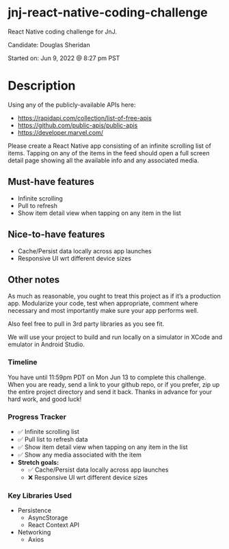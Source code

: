 # jnj-react-native-coding-challenge

React Native coding challenge for JnJ.

Candidate: Douglas Sheridan

Started on: Jun 9, 2022 @ 8:27 pm PST

# Description

Using any of the publicly-available APIs here:

- https://rapidapi.com/collection/list-of-free-apis
- https://github.com/public-apis/public-apis
- https://developer.marvel.com/

Please create a React Native app consisting of an infinite scrolling list of items. Tapping on any of the items in the feed should open a full screen detail page showing all the available info and any associated media.

## Must-have features

- Infinite scrolling
- Pull to refresh
- Show item detail view when tapping on any item in the list

## Nice-to-have features

- Cache/Persist data locally across app launches
- Responsive UI wrt different device sizes

## Other notes

As much as reasonable, you ought to treat this project as if it’s a production app. Modularize your code, test when appropriate, comment where necessary and most importantly make sure your app performs well.

Also feel free to pull in 3rd party libraries as you see fit.

We will use your project to build and run locally on a simulator in XCode and emulator in Android Studio.

### Timeline

You have until 11:59pm PDT on Mon Jun 13 to complete this challenge. When you are ready, send a link to your github repo, or if you prefer, zip up the entire project directory and send it back. Thanks in advance for your hard work, and good luck!

### Progress Tracker

- ✅ Infinite scrolling list
- ✅ Pull list to refresh data
- ✅ Show item detail view when tapping on any item in the list
- ✅ Show any media associated with the item
- **Stretch goals:**
  - ✅ Cache/Persist data locally across app launches
  - ❌ Responsive UI wrt different device sizes

### Key Libraries Used

- Persistence
  - AsyncStorage
  - React Context API
- Networking
  - Axios
